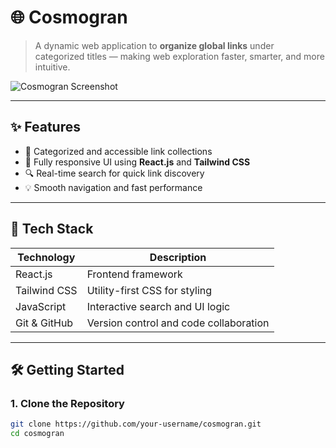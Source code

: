 # 🌐 Cosmogran

> A dynamic web application to **organize global links** under categorized titles — making web exploration faster, smarter, and more intuitive.

![Cosmogran Screenshot](./screenshot.png) <!-- Optional: Replace with actual image path -->

---

## ✨ Features

- 🔖 Categorized and accessible link collections
- 📲 Fully responsive UI using **React.js** and **Tailwind CSS**
- 🔍 Real-time search for quick link discovery
- 💡 Smooth navigation and fast performance

---

## 🚀 Tech Stack

| Technology     | Description                              |
|----------------|------------------------------------------|
| React.js       | Frontend framework                       |
| Tailwind CSS   | Utility-first CSS for styling            |
| JavaScript     | Interactive search and UI logic          |
| Git & GitHub   | Version control and code collaboration   |

---

## 🛠️ Getting Started

### 1. Clone the Repository

```bash
git clone https://github.com/your-username/cosmogran.git
cd cosmogran
